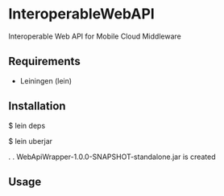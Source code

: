 InteroperableWebAPI
===================

Interoperable Web API for Mobile Cloud Middleware


Requirements
------------

- Leiningen (lein)


Installation
-------------

$ lein deps


$ lein uberjar

.
.
WebApiWrapper-1.0.0-SNAPSHOT-standalone.jar is created


Usage
------


